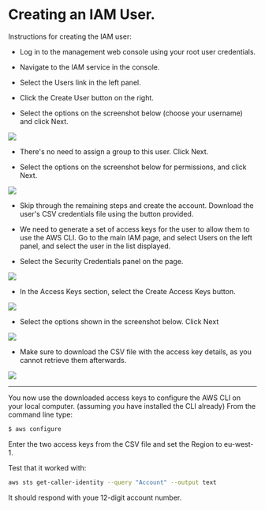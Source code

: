 # Creating an IAM User.

Instructions for creating the IAM user:

+ Log in to the management web console using your root user credentials.

+ Navigate to the IAM service in the console.

+ Select the Users link in the left panel.

+ Click the Create User button on the right.

+ Select the options on the screenshot below (choose your username) and click Next.

![][screen1]

+ There's no need to assign a group to this user. Click Next.

+ Select the options on the screenshot below for permissions, and click Next.

![][screen2]

+ Skip through the remaining steps and create the account. Download the user's CSV credentials file using the button provided.

+ We need to generate a set of access keys for the user to allow them to use the AWS CLI. Go to the main IAM page, and select Users on the left panel, and select the user in the list displayed.

+ Select the Security Credentials panel on the page.

![][screen3]

+ In the Access Keys section, select the Create Access Keys button.

![][screen4]

+ Select the options shown in the screenshot below. Click Next

![][screen5]

+ Make sure to download the CSV file with the access key details, as you cannot retrieve them afterwards. 

![][screen6]

-----------------------------------


You now use the downloaded access keys to configure the AWS CLI on your local computer. (assuming you have installed the CLI already) From the command line type:
~~~bash
$ aws configure
~~~
Enter the two access keys from the CSV file and set the Region to eu-west-1.

Test that it worked with:
~~~bash
aws sts get-caller-identity --query "Account" --output text
~~~
It should respond with youe 12-digit account number.

[screen1]: ./img/1.png
[screen2]: ./img/2.png
[screen3]: ./img/3.png
[screen4]: ./img/4.png
[screen5]: ./img/5.png
[screen6]: ./img/6.png
